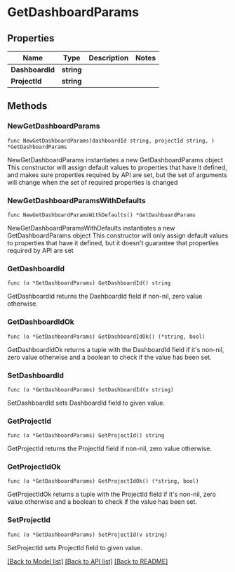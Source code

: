# GetDashboardParams

## Properties

Name | Type | Description | Notes
------------ | ------------- | ------------- | -------------
**DashboardId** | **string** |  | 
**ProjectId** | **string** |  | 

## Methods

### NewGetDashboardParams

`func NewGetDashboardParams(dashboardId string, projectId string, ) *GetDashboardParams`

NewGetDashboardParams instantiates a new GetDashboardParams object
This constructor will assign default values to properties that have it defined,
and makes sure properties required by API are set, but the set of arguments
will change when the set of required properties is changed

### NewGetDashboardParamsWithDefaults

`func NewGetDashboardParamsWithDefaults() *GetDashboardParams`

NewGetDashboardParamsWithDefaults instantiates a new GetDashboardParams object
This constructor will only assign default values to properties that have it defined,
but it doesn't guarantee that properties required by API are set

### GetDashboardId

`func (o *GetDashboardParams) GetDashboardId() string`

GetDashboardId returns the DashboardId field if non-nil, zero value otherwise.

### GetDashboardIdOk

`func (o *GetDashboardParams) GetDashboardIdOk() (*string, bool)`

GetDashboardIdOk returns a tuple with the DashboardId field if it's non-nil, zero value otherwise
and a boolean to check if the value has been set.

### SetDashboardId

`func (o *GetDashboardParams) SetDashboardId(v string)`

SetDashboardId sets DashboardId field to given value.


### GetProjectId

`func (o *GetDashboardParams) GetProjectId() string`

GetProjectId returns the ProjectId field if non-nil, zero value otherwise.

### GetProjectIdOk

`func (o *GetDashboardParams) GetProjectIdOk() (*string, bool)`

GetProjectIdOk returns a tuple with the ProjectId field if it's non-nil, zero value otherwise
and a boolean to check if the value has been set.

### SetProjectId

`func (o *GetDashboardParams) SetProjectId(v string)`

SetProjectId sets ProjectId field to given value.



[[Back to Model list]](../README.md#documentation-for-models) [[Back to API list]](../README.md#documentation-for-api-endpoints) [[Back to README]](../README.md)


